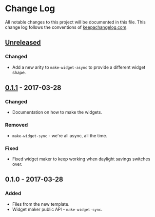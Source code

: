 # Change Log
All notable changes to this project will be documented in this file. This change log follows the conventions of [keepachangelog.com](http://keepachangelog.com/).

## [Unreleased]
### Changed
- Add a new arity to `make-widget-async` to provide a different widget shape.

## [0.1.1] - 2017-03-28
### Changed
- Documentation on how to make the widgets.

### Removed
- `make-widget-sync` - we're all async, all the time.

### Fixed
- Fixed widget maker to keep working when daylight savings switches over.

## 0.1.0 - 2017-03-28
### Added
- Files from the new template.
- Widget maker public API - `make-widget-sync`.

[Unreleased]: https://github.com/your-name/aleph-example/compare/0.1.1...HEAD
[0.1.1]: https://github.com/your-name/aleph-example/compare/0.1.0...0.1.1
